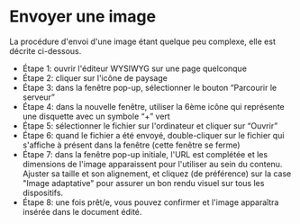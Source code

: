 # Envoyer une image

La procédure d'envoi d'une image étant quelque peu complexe, elle est décrite ci-dessous.

* Étape 1: ouvrir l'éditeur WYSIWYG sur une page quelconque
* Étape 2: cliquer sur l'icône de paysage
* Étape 3: dans la fenêtre pop-up, sélectionner le bouton “Parcourir le serveur”
* Étape 4: dans la nouvelle fenêtre, utiliser la 6ème icône qui représente une disquette avec un symbole “+” vert
* Étape 5: sélectionner le fichier sur l'ordinateur et cliquer sur “Ouvrir”
* Étape 6: quand le fichier a été envoyé, double-cliquer sur le fichier qui s'affiche à présent dans la fenêtre (cette fenêtre se ferme)
* Étape 7: dans la fenêtre pop-up initiale, l'URL est complétée et les dimensions de l'image apparaissent pour l'utiliser au sein du contenu. Ajuster sa taille et son alignement, et cliquez (de préférence) sur la case "Image adaptative" pour assurer un bon rendu visuel sur tous les dispositifs.
* Étape 8: une fois prêt/e, vous pouvez confirmer et l'image apparaîtra insérée dans le document édité.

